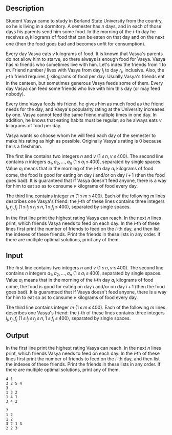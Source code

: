 ## Description

<div><p>Student Vasya came to study in Berland State University from the country, so he is living in a dormitory. A semester has <span class="tex-span"><i>n</i></span> days, and in each of those days his parents send him some food. In the morning of the <span class="tex-span"><i>i</i></span>-th day he receives <span class="tex-span"><i>a</i><sub class="lower-index"><i>i</i></sub></span> kilograms of food that can be eaten on that day and on the next one (then the food goes bad and becomes unfit for consumption).</p><p>Every day Vasya eats <span class="tex-span"><i>v</i></span> kilograms of food. It is known that Vasya's parents do not allow him to starve, so there always is enough food for Vasya. Vasya has <span class="tex-span"><i>m</i></span> friends who sometimes live with him. Let's index the friends from 1 to <span class="tex-span"><i>m</i></span>. Friend number <span class="tex-span"><i>j</i></span> lives with Vasya from day <span class="tex-span"><i>l</i><sub class="lower-index"><i>j</i></sub></span> to day <span class="tex-span"><i>r</i><sub class="lower-index"><i>j</i></sub></span>, inclusive. Also, the <span class="tex-span"><i>j</i></span>-th friend requires <span class="tex-span"><i>f</i><sub class="lower-index"><i>j</i></sub></span> kilograms of food per day. Usually Vasya's friends eat in the canteen, but sometimes generous Vasya feeds some of them. Every day Vasya can feed some friends who live with him this day (or may feed nobody).</p><p>Every time Vasya feeds his friend, he gives him as much food as the friend needs for the day, and Vasya's popularity rating at the University increases by one. Vasya cannot feed the same friend multiple times in one day. In addition, he knows that eating habits must be regular, so he always eats <span class="tex-span"><i>v</i></span> kilograms of food per day.</p><p>Vasya wants so choose whom he will feed each day of the semester to make his rating as high as possible. Originally Vasya's rating is 0 because he is a freshman.</p></div><div class="input-specification"><p>The first line contains two integers <span class="tex-span"><i>n</i></span> and <span class="tex-span"><i>v</i></span> (<span class="tex-span">1 ≤ <i>n</i>, <i>v</i> ≤ 400</span>). The second line contains <span class="tex-span"><i>n</i></span> integers <span class="tex-span"><i>a</i><sub class="lower-index">1</sub>, <i>a</i><sub class="lower-index">2</sub>, ..., <i>a</i><sub class="lower-index"><i>n</i></sub></span> (<span class="tex-span">1 ≤ <i>a</i><sub class="lower-index"><i>i</i></sub> ≤ 400</span>), separated by single spaces. Value <span class="tex-span"><i>a</i><sub class="lower-index"><i>i</i></sub></span> means that in the morning of the <span class="tex-span"><i>i</i></span>-th day <span class="tex-span"><i>a</i><sub class="lower-index"><i>i</i></sub></span> kilograms of food come, the food is good for eating on day <span class="tex-span"><i>i</i></span> and/or on day <span class="tex-span"><i>i</i> + 1</span> (then the food goes bad). It is guaranteed that if Vasya doesn't feed anyone, there is a way for him to eat so as to consume <span class="tex-span"><i>v</i></span> kilograms of food every day.</p><p>The third line contains integer <span class="tex-span"><i>m</i></span> (<span class="tex-span">1 ≤ <i>m</i> ≤ 400</span>). Each of the following <span class="tex-span"><i>m</i></span> lines describes one Vasya's friend: the <span class="tex-span"><i>j</i></span>-th of these lines contains three integers <span class="tex-span"><i>l</i><sub class="lower-index"><i>j</i></sub>, <i>r</i><sub class="lower-index"><i>j</i></sub>, <i>f</i><sub class="lower-index"><i>j</i></sub></span> (<span class="tex-span">1 ≤ <i>l</i><sub class="lower-index"><i>j</i></sub> ≤ <i>r</i><sub class="lower-index"><i>j</i></sub> ≤ <i>n</i>, 1 ≤ <i>f</i><sub class="lower-index"><i>j</i></sub> ≤ 400</span>), separated by single spaces.</p></div><div class="output-specification"><p>In the first line print the highest rating Vasya can reach. In the next <span class="tex-span"><i>n</i></span> lines print, which friends Vasya needs to feed on each day. In the <span class="tex-span"><i>i</i></span>-th of these lines first print the number of friends to feed on the <span class="tex-span"><i>i</i></span>-th day, and then list the indexes of these friends. Print the friends in these lists in any order. If there are multiple optimal solutions, print any of them.</p></div>

## Input

<p>The first line contains two integers <span class="tex-span"><i>n</i></span> and <span class="tex-span"><i>v</i></span> (<span class="tex-span">1 ≤ <i>n</i>, <i>v</i> ≤ 400</span>). The second line contains <span class="tex-span"><i>n</i></span> integers <span class="tex-span"><i>a</i><sub class="lower-index">1</sub>, <i>a</i><sub class="lower-index">2</sub>, ..., <i>a</i><sub class="lower-index"><i>n</i></sub></span> (<span class="tex-span">1 ≤ <i>a</i><sub class="lower-index"><i>i</i></sub> ≤ 400</span>), separated by single spaces. Value <span class="tex-span"><i>a</i><sub class="lower-index"><i>i</i></sub></span> means that in the morning of the <span class="tex-span"><i>i</i></span>-th day <span class="tex-span"><i>a</i><sub class="lower-index"><i>i</i></sub></span> kilograms of food come, the food is good for eating on day <span class="tex-span"><i>i</i></span> and/or on day <span class="tex-span"><i>i</i> + 1</span> (then the food goes bad). It is guaranteed that if Vasya doesn't feed anyone, there is a way for him to eat so as to consume <span class="tex-span"><i>v</i></span> kilograms of food every day.</p><p>The third line contains integer <span class="tex-span"><i>m</i></span> (<span class="tex-span">1 ≤ <i>m</i> ≤ 400</span>). Each of the following <span class="tex-span"><i>m</i></span> lines describes one Vasya's friend: the <span class="tex-span"><i>j</i></span>-th of these lines contains three integers <span class="tex-span"><i>l</i><sub class="lower-index"><i>j</i></sub>, <i>r</i><sub class="lower-index"><i>j</i></sub>, <i>f</i><sub class="lower-index"><i>j</i></sub></span> (<span class="tex-span">1 ≤ <i>l</i><sub class="lower-index"><i>j</i></sub> ≤ <i>r</i><sub class="lower-index"><i>j</i></sub> ≤ <i>n</i>, 1 ≤ <i>f</i><sub class="lower-index"><i>j</i></sub> ≤ 400</span>), separated by single spaces.</p>

## Output

<p>In the first line print the highest rating Vasya can reach. In the next <span class="tex-span"><i>n</i></span> lines print, which friends Vasya needs to feed on each day. In the <span class="tex-span"><i>i</i></span>-th of these lines first print the number of friends to feed on the <span class="tex-span"><i>i</i></span>-th day, and then list the indexes of these friends. Print the friends in these lists in any order. If there are multiple optimal solutions, print any of them.</p>





```input1
4 1
3 2 5 4
3
1 3 2
1 4 1
3 4 2

```




```output1
7
1 2
1 2
3 2 1 3
2 2 3

```


